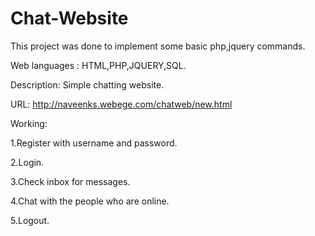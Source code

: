 Chat-Website
============

This project was done to implement some basic php,jquery commands. 

Web languages : HTML,PHP,JQUERY,SQL.

Description: Simple chatting website.  

URL: http://naveenks.webege.com/chatweb/new.html

Working:

1.Register with username and password.

2.Login.

3.Check inbox for messages.

4.Chat with the people who are online.

5.Logout.
